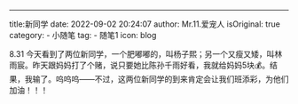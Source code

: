 ---
title:新同学
date: 2022-09-02 20:24:07
author: Mr.11.爱宠人
isOriginal: true
category:
    - 小随笔
tag:
    - 随笔1
icon: blog



8.31 今天看到了两位新同学，一个肥嘟嘟的，叫杨子熙；另一个又瘦又矮，叫林雨宸。昨天跟妈妈打了个赌，说只要她比陈孙千雨好看，我就给妈妈5块💰。结果，我输了。呜呜呜——不过，这两位新同学的到来肯定会让我们班添彩，为他们加油！！！
